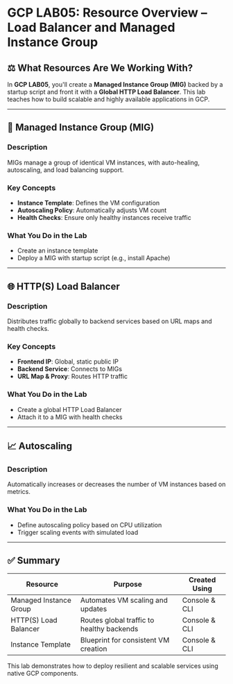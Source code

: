 # GCP LAB05: Resource Overview – Load Balancer and Managed Instance Group

## ⚖️ What Resources Are We Working With?

In **GCP LAB05**, you'll create a **Managed Instance Group (MIG)** backed by a startup script and front it with a **Global HTTP Load Balancer**. This lab teaches how to build scalable and highly available applications in GCP.

---

## 🧱 Managed Instance Group (MIG)

### Description
MIGs manage a group of identical VM instances, with auto-healing, autoscaling, and load balancing support.

### Key Concepts
- **Instance Template**: Defines the VM configuration
- **Autoscaling Policy**: Automatically adjusts VM count
- **Health Checks**: Ensure only healthy instances receive traffic

### What You Do in the Lab
- Create an instance template
- Deploy a MIG with startup script (e.g., install Apache)

---

## 🌐 HTTP(S) Load Balancer

### Description
Distributes traffic globally to backend services based on URL maps and health checks.

### Key Concepts
- **Frontend IP**: Global, static public IP
- **Backend Service**: Connects to MIGs
- **URL Map & Proxy**: Routes HTTP traffic

### What You Do in the Lab
- Create a global HTTP Load Balancer
- Attach it to a MIG with health checks

---

## 📈 Autoscaling

### Description
Automatically increases or decreases the number of VM instances based on metrics.

### What You Do in the Lab
- Define autoscaling policy based on CPU utilization
- Trigger scaling events with simulated load

---

## ✅ Summary

| Resource              | Purpose                                         | Created Using    |
|-----------------------|--------------------------------------------------|------------------|
| Managed Instance Group| Automates VM scaling and updates                | Console & CLI    |
| HTTP(S) Load Balancer | Routes global traffic to healthy backends       | Console & CLI    |
| Instance Template     | Blueprint for consistent VM creation            | Console & CLI    |

This lab demonstrates how to deploy resilient and scalable services using native GCP components.

